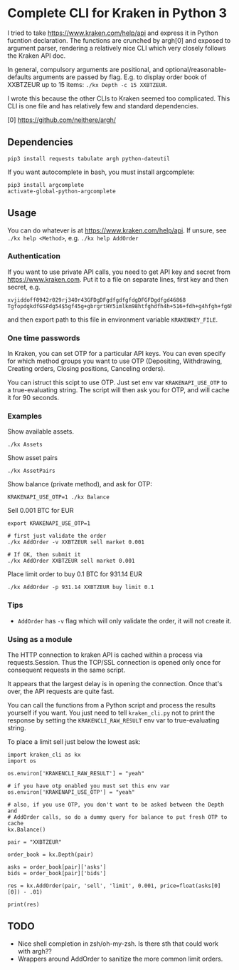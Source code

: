 # Complete CLI for Kraken in Python 3

I tried to take https://www.kraken.com/help/api and express it in Python fucntion declaration. The functions are crunched by argh[0] and exposed to argument parser, rendering a relatively nice CLI which very closely follows the Kraken API doc.

In general, compulsory arguments are positional, and optional/reasonable-defaults arguments are passed by flag. E.g. to display order book of XXBTZEUR up to 15 items: `./kx Depth -c 15 XXBTZEUR`.

I wrote this because the other CLIs to Kraken seemed too complicated. This CLI is one file and has relatively few and standard dependencies.

[0] https://github.com/neithere/argh/

## Dependencies

`pip3 install requests tabulate argh python-dateutil`

If you want autocomplete in bash, you must install argcomplete:

```
pip3 install argcomplete
activate-global-python-argcomplete
```

## Usage

You can do whatever is at https://www.kraken.com/help/api. If unsure, see `./kx help <Method>`, e.g. `./kx help AddOrder`

### Authentication

If you want to use private API calls, you need to get API key and secret from https://www.kraken.com. Put it to a file on separate lines, first key and then secret, e.g.

```
xvjiddoff0942r029rj340r43GFDgDFgdfgdfgfdgDFGFDgdfgd46868
TgfopdgkdfGSFdg54$5gf45g+gbrgrtHY5imlkm98htfghdfh4h+516+fdh+g4hfgh+fg6hdfhdfhdf+gdfghD==
```

and then export path to this file in environment variable `KRAKENKEY_FILE`.

### One time passwords

In Kraken, you can set OTP for a particular API keys. You can even specify for which method groups you want to use OTP (Depositing, Withdrawing, Creating orders, Closing positions, Canceling orders).

You can istruct this scipt to use OTP. Just set env var `KRAKENAPI_USE_OTP` to a true-evaluating string. The script will then ask you for OTP, and will cache it for 90 seconds. 

### Examples

Show available assets.

```
./kx Assets
```

Show asset pairs

```
./kx AssetPairs
```

Show balance (private method), and ask for OTP:

```
KRAKENAPI_USE_OTP=1 ./kx Balance
```

Sell 0.001 BTC for EUR 

```
export KRAKENAPI_USE_OTP=1

# first just validate the order 
./kx AddOrder -v XXBTZEUR sell market 0.001

# If OK, then submit it
./kx AddOrder XXBTZEUR sell market 0.001
```

Place limit order to buy 0.1 BTC for 931.14 EUR

```
./kx AddOrder -p 931.14 XXBTZEUR buy limit 0.1
```

### Tips

- `AddOrder` has `-v` flag which will only validate the order, it will not create it.

### Using as a module

The HTTP connection to kraken API is cached within a process via requests.Session. Thus the TCP/SSL connection is opened only once for consequent requests in the same script.

It appears that the largest delay is in opening the connection. Once that's over, the API requests are quite fast.

You can call the functions from a Python script and process the results yourself if you want. You just need to tell `kraken_cli.py` not to print the response by setting the `KRAKENCLI_RAW_RESULT` env var to true-evaluating string.

To place a limit sell just below the lowest ask:

```
import kraken_cli as kx
import os

os.environ['KRAKENCLI_RAW_RESULT'] = "yeah"

# if you have otp enabled you must set this env var
os.environ['KRAKENAPI_USE_OTP'] = "yeah"

# also, if you use OTP, you don't want to be asked between the Depth and
# AddOrder calls, so do a dummy query for balance to put fresh OTP to cache
kx.Balance()

pair = "XXBTZEUR"

order_book = kx.Depth(pair)

asks = order_book[pair]['asks']
bids = order_book[pair]['bids']

res = kx.AddOrder(pair, 'sell', 'limit', 0.001, price=float(asks[0][0]) - .01)

print(res)

```

## TODO

- Nice shell completion in zsh/oh-my-zsh. Is there sth that could work with argh??
- Wrappers around AddOrder to sanitize the more common limit orders.

